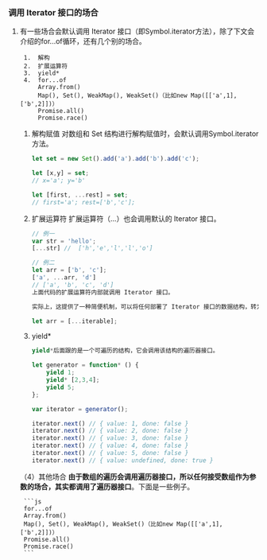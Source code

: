 ###  调用 Iterator 接口的场合

1. 有一些场合会默认调用 Iterator 接口（即Symbol.iterator方法），除了下文会介绍的for...of循环，还有几个别的场合。

        1.  解构
        2.  扩展运算符
        3.  yield*    
        4.  for...of
            Array.from()
            Map(), Set(), WeakMap(), WeakSet()（比如new Map([['a',1],['b',2]])）
            Promise.all()
            Promise.race()


    1.  解构赋值
        对数组和 Set 结构进行解构赋值时，会默认调用Symbol.iterator方法。

        ```js
        let set = new Set().add('a').add('b').add('c');

        let [x,y] = set;
        // x='a'; y='b'

        let [first, ...rest] = set;
        // first='a'; rest=['b','c'];
        ```

    2.  扩展运算符
        扩展运算符（...）也会调用默认的 Iterator 接口。
        
        ```js
        // 例一
        var str = 'hello';
        [...str] //  ['h','e','l','l','o']

        // 例二
        let arr = ['b', 'c'];
        ['a', ...arr, 'd']
        // ['a', 'b', 'c', 'd']
        上面代码的扩展运算符内部就调用 Iterator 接口。

        实际上，这提供了一种简便机制，可以将任何部署了 Iterator 接口的数据结构，转为数组。也就是说，只要某个数据结构部署了 Iterator 接口，就可以对它使用扩展运算符，将其转为数组。

        let arr = [...iterable];
        ```
    3.  yield*
        ```js
        yield*后面跟的是一个可遍历的结构，它会调用该结构的遍历器接口。

        let generator = function* () {
            yield 1;
            yield* [2,3,4];
            yield 5;
        };

        var iterator = generator();

        iterator.next() // { value: 1, done: false }
        iterator.next() // { value: 2, done: false }
        iterator.next() // { value: 3, done: false }
        iterator.next() // { value: 4, done: false }
        iterator.next() // { value: 5, done: false }
        iterator.next() // { value: undefined, done: true }
        ```
    （4）其他场合
        **由于数组的遍历会调用遍历器接口，所以任何接受数组作为参数的场合，其实都调用了遍历器接口**。下面是一些例子。

        ```js
        for...of
        Array.from()
        Map(), Set(), WeakMap(), WeakSet()（比如new Map([['a',1],['b',2]])）
        Promise.all()
        Promise.race()
        ```